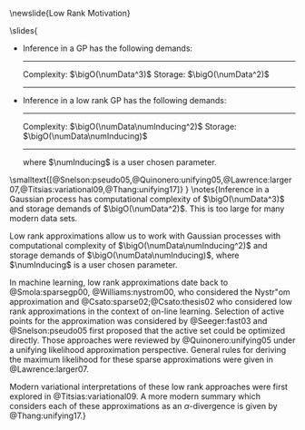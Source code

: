 \newslide{Low Rank Motivation}

\slides{
* Inference in a GP has the following demands:

  ------------- ---------------------
    Complexity: $\bigO(\numData^3)$
       Storage: $\bigO(\numData^2)$
  ------------- ---------------------

* Inference in a low rank GP has the following demands:

  ------------- ---------------------------------
    Complexity: $\bigO(\numData\numInducing^2)$
       Storage: $\bigO(\numData\numInducing)$
  ------------- ---------------------------------

  where $\numInducing$ is a user chosen parameter.

\smalltext{[@Snelson:pseudo05,@Quinonero:unifying05,@Lawrence:larger07,@Titsias:variational09,@Thang:unifying17]}
}
\notes{Inference in a Gaussian process has computational complexity of $\bigO(\numData^3)$ and storage demands of $\bigO(\numData^2)$. This is too large for many modern data sets. 

Low rank approximations allow us to work with Gaussian processes with computational complexity of $\bigO(\numData\numInducing^2)$ and storage demands of $\bigO(\numData\numInducing)$, where $\numInducing$ is a user chosen parameter.

In machine learning, low rank approximations date back to @Smola:sparsegp00, @Williams:nystrom00, who considered the Nystr\"om approximation and @Csato:sparse02;@Csato:thesis02 who considered low rank approximations in the context of on-line learning. Selection of active points for the approximation was considered by @Seeger:fast03 and  @Snelson:pseudo05 first proposed that the active set could be optimized directly. Those approaches were reviewed by @Quinonero:unifying05 under a unifying likelihood approximation perspective. General rules for deriving the maximum likelihood for these sparse approximations were given in @Lawrence:larger07. 

Modern variational interpretations of these low rank approaches were first explored in @Titsias:variational09. A more modern summary which considers each of these approximations as an $\alpha$-divergence is given by @Thang:unifying17.}


